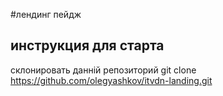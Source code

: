 #лендинг пейдж

## инструкция для старта

склонировать данній репозиторий
git clone https://github.com/olegyashkov/itvdn-landing.git